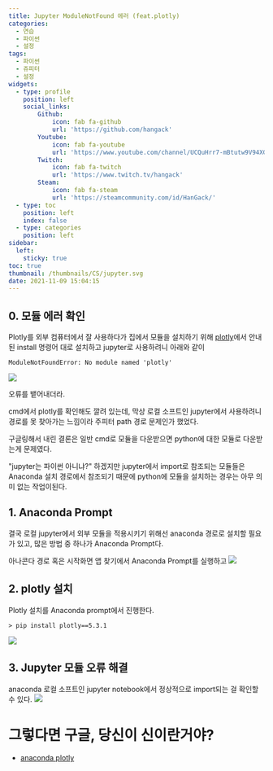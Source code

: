 ```yaml
---
title: Jupyter ModuleNotFound 에러 (feat.plotly)
categories:
  - 연습
  - 파이썬
  - 설정
tags:
  - 파이썬
  - 쥬피터
  - 설정
widgets:
  - type: profile
    position: left
    social_links:
        Github:
            icon: fab fa-github
            url: 'https://github.com/hangack'
        Youtube:
            icon: fab fa-youtube
            url: 'https://www.youtube.com/channel/UCQuHrr7-mBtutw9V94XGH-g'
        Twitch:
            icon: fab fa-twitch
            url: 'https://www.twitch.tv/hangack'
        Steam:
            icon: fab fa-steam
            url: 'https://steamcommunity.com/id/HanGack/'
  - type: toc
    position: left
    index: false
  - type: categories
    position: left
sidebar:
  left:
    sticky: true
toc: true
thumbnail: /thumbnails/CS/jupyter.svg
date: 2021-11-09 15:04:15
---
```

  
## 0. 모듈 에러 확인

Plotly를 외부 컴퓨터에서 잘 사용하다가 집에서 모듈을 설치하기 위해 [plotly](https://plotly.com/python/getting-started/)에서 안내된 install 명령어 대로 설치하고 jupyter로 사용하려니 아래와 같이
```
ModuleNotFoundError: No module named 'plotly'
```
<img src="\images\2111\ModuleNotFound\PLOTLY 1.png">

오류를 뱉어내더라.

cmd에서 plotly를 확인해도 깔려 있는데, 막상 로컬 소프트인 jupyter에서 사용하려니 경로를 못 찾아가는 느낌이라 주피터 path 경로 문제인가 했었다.

구글링해서 내린 결론은 일반 cmd로 모듈을 다운받으면 python에 대한 모듈로 다운받는게 문제였다.

"jupyter는 파이썬 아니냐?"
하겠지만 jupyter에서 import로 참조되는 모듈들은 Anaconda 설치 경로에서 참조되기 때문에 python에 모듈을 설치하는 경우는 아무 의미 없는 작업이된다.

## 1. Anaconda Prompt

결국 로컬 jupyter에서 외부 모듈을 적용시키기 위해선 anaconda 경로로 설치할 필요가 있고, 많은 방법 중 하나가 Anaconda Prompt다.

아나콘다 경로 혹은 시작화면 앱 찾기에서 Anaconda Prompt를 실행하고
<img src="\images\2111\ModuleNotFound\PLOTLY 2.png">

## 2. plotly 설치

Plotly 설치를 Anaconda prompt에서 진행한다.
```
> pip install plotly==5.3.1
```
<img src="\images\2111\ModuleNotFound\PLOTLY 3.png">

## 3. Jupyter 모듈 오류 해결

anaconda 로컬 소프트인 jupyter notebook에서 정상적으로 import되는 걸 확인할 수 있다.
<img src="\images\2111\ModuleNotFound\PLOTLY 4.png">

# 그렇다면 구글, 당신이 신이란거야?
 - [anaconda plotly](https://stackoverflow.com/questions/42521772/importerror-no-module-named-plotly-plotly-in-linuxmint17-3/48774224#48774224)